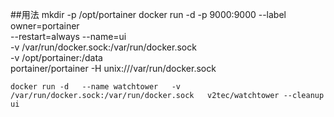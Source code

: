 ##用法
	mkdir -p /opt/portainer
	docker run -d -p 9000:9000 --label owner=portainer \
	       --restart=always --name=ui \
	       -v /var/run/docker.sock:/var/run/docker.sock \
	       -v /opt/portainer:/data \
	       portainer/portainer -H unix:///var/run/docker.sock

	docker run -d   --name watchtower   -v /var/run/docker.sock:/var/run/docker.sock   v2tec/watchtower --cleanup ui
